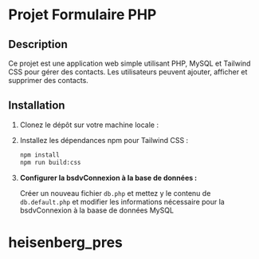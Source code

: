 # Projet Formulaire PHP

## Description

Ce projet est une application web simple utilisant PHP, MySQL et Tailwind CSS pour gérer des contacts. Les utilisateurs peuvent ajouter, afficher et supprimer des contacts.

## Installation

1. Clonez le dépôt sur votre machine locale :

2. Installez les dépendances npm pour Tailwind CSS :

   ```bash
   npm install
   npm run build:css
   ```

3. **Configurer la bsdvConnexion à la base de données :**

   Créer un nouveau fichier `db.php` et mettez y le contenu de `db.default.php` et modifier les informations nécessaire pour la bsdvConnexion à la baase de données MySQL

# heisenberg_pres
